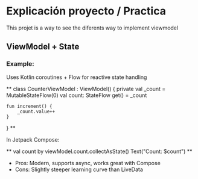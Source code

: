 # Explicación proyecto / Practica

This projet is a way to see the diferents way to implement viewmodel

## ViewModel + State

### Example:

Uses Kotlin coroutines + Flow for reactive state handling

**
class CounterViewModel : ViewModel() {
    private val _count = MutableStateFlow(0)
    val count: StateFlow<Int> get() = _count

    fun increment() {
        _count.value++
    }
}
**

In Jetpack Compose:

**
    val count by viewModel.count.collectAsState()
    Text("Count: $count")
**


- Pros: Modern, supports async, works great with Compose
- Cons: Slightly steeper learning curve than LiveData




